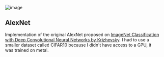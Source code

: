 ![image](https://github.com/user-attachments/assets/bd2eccae-99f5-41e3-80ff-23d351abf26f)

## AlexNet

Implementation of the original AlexNet proposed on [ImageNet Classification with Deep Convolutional Neural Networks by Krizhevsky](https://proceedings.neurips.cc/paper_files/paper/2012/file/c399862d3b9d6b76c8436e924a68c45b-Paper.pdf). I had to use a smaller dataset called CIFAR10 because I didn't have access to a GPU, it was trained on metal.


